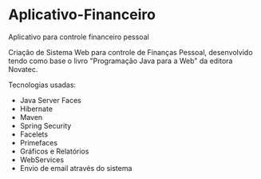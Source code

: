 # Aplicativo-Financeiro
Aplicativo para controle financeiro pessoal

Criação de Sistema Web para controle de Finanças Pessoal, desenvolvido tendo como base o livro "Programação Java para a Web" da editora Novatec.

Tecnologias usadas:

- Java Server Faces
- Hibernate
- Maven
- Spring Security
- Facelets
- Primefaces
- Gráficos e Relatórios
- WebServices
- Envio de email através do sistema
